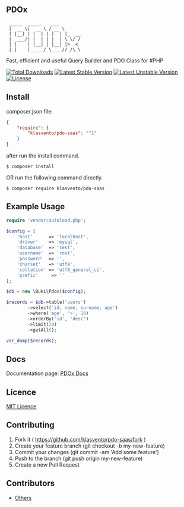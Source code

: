 ## PDOx
```
 _____  _____   ____       
 |  __ \|  __ \ / __ \      
 | |__) | |  | | |  | |_  __
 |  ___/| |  | | |  | \ \/ /
 | |    | |__| | |__| |>  <
 |_|    |_____/ \____//_/\_\
```
Fast, efficient and useful Query Builder and PDO Class for #PHP

[![Total Downloads](https://poser.pugx.org/klasvento/pdo-saas/d/total.svg)](https://packagist.org/packages/klasvento/pdo-saas)
[![Latest Stable Version](https://poser.pugx.org/klasvento/pdo-saas/v/stable.svg)](https://packagist.org/packages/klasvento/pdo-saas)
[![Latest Unstable Version](https://poser.pugx.org/klasvento/pdo-saas/v/unstable.svg)](https://packagist.org/packages/klasvento/pdo-saas)
[![License](https://poser.pugx.org/klasvento/pdo-saas/license.svg)](https://packagist.org/packages/klasvento/pdo-saas)

## Install

composer.json file:
```json
{
    "require": {
        "klasvento/pdo-saas": "^1"
    }
}
```
after run the install command.
```
$ composer install
```

OR run the following command directly.

```
$ composer require klasvento/pdo-saas
```

## Example Usage
```php
require 'vendor/autoload.php';

$config = [
	'host'		=> 'localhost',
	'driver'	=> 'mysql',
	'database'	=> 'test',
	'username'	=> 'root',
	'password'	=> '',
	'charset'	=> 'utf8',
	'collation'	=> 'utf8_general_ci',
	'prefix'	 => ''
];

$db = new \Buki\Pdox($config);

$records = $db->table('users')
		->select('id, name, surname, age')
		->where('age', '>', 18)
		->orderBy('id', 'desc')
		->limit(20)
		->getAll();

var_dump($records);
```

## Docs
Documentation page: [PDOx Docs][doc-url]


## Licence
[MIT Licence][mit-url]

## Contributing

1. Fork it ( https://github.com/klasvento/pdo-saas/fork )
2. Create your feature branch (git checkout -b my-new-feature)
3. Commit your changes (git commit -am 'Add some feature')
4. Push to the branch (git push origin my-new-feature)
5. Create a new Pull Request

## Contributors

- [Others](https://github.com/klasvento/pdo-saas/graphs/contributors)

[mit-url]: http://opensource.org/licenses/MIT
[doc-url]: https://github.com/klasvento/pdo-saas/blob/master/DOCS.md

